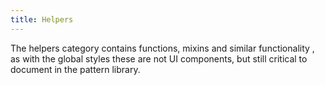 ```yaml
---
title: Helpers
---
```

The helpers category contains functions, mixins and similar functionality , as with the global styles these are not 
UI components, but still critical to document in the pattern library.